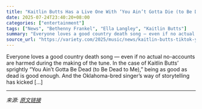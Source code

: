 ```yaml
---
title: "Kaitlin Butts Has a Live One With ‘You Ain’t Gotta Die (to Be Dead to Me),’ Her Irresistible TikTok Country Crossover Sensation"
date: 2025-07-24T23:40:20+08:00
categories: ["entertainment"]
tags: ["News", "Bethenny Frankel", "Ella Langley", "Kaitlin Butts"]
summary: "Everyone loves a good country death song — even if no actual no-accounts are harmed during the making of the tune. In the case of Kaitlin Butts&#8217; sprightly &#8220;You Ain&#8217;t Gotta Be Dead (t"
source_url: "https://variety.com/2025/music/news/kaitlin-butts-tiktok-you-aint-gotta-die-to-be-dead-interview-1236469737/"
---
```


Everyone loves a good country death song — even if no actual no-accounts are harmed during the making of the tune. In the case of Kaitlin Butts&#8217; sprightly &#8220;You Ain&#8217;t Gotta Be Dead (to Be Dead to Me),&#8221; being as good as dead is good enough. And the Oklahoma-bred singer&#8217;s way of storytelling has kicked [&#8230;]

---

*来源: [原文链接](https://variety.com/2025/music/news/kaitlin-butts-tiktok-you-aint-gotta-die-to-be-dead-interview-1236469737/)*

